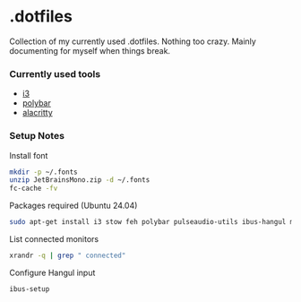 # .dotfiles

Collection of my currently used .dotfiles. Nothing too crazy. Mainly documenting for myself when things break.

### Currently used tools
- [i3](https://i3wm.org/)
- [polybar](https://github.com/polybar/polybar)
- [alacritty](https://alacritty.org/)

### Setup Notes

Install font
```bash
mkdir -p ~/.fonts
unzip JetBrainsMono.zip -d ~/.fonts
fc-cache -fv
```

Packages required (Ubuntu 24.04)
```bash
sudo apt-get install i3 stow feh polybar pulseaudio-utils ibus-hangul maim xdotool xclip
```

List connected monitors
```bash
xrandr -q | grep " connected"
```

Configure Hangul input
```bash
ibus-setup
```
